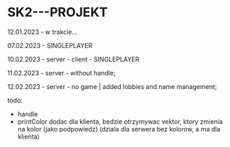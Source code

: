 # SK2---PROJEKT
12.01.2023 - w trakcie...

07.02.2023 - SINGLEPLAYER

10.02.2023 - server - client - SINGLEPLAYER

11.02.2023 - server - without handle;

12.02.2023 - server - no game | added lobbies and name management;

todo:


- handle
- printColor dodac dla klienta, bedzie otrzymywac vektor, ktory zmienia na kolor (jako podpowiedz) (dziala dla serwera bez kolorow, a ma dla klienta)


